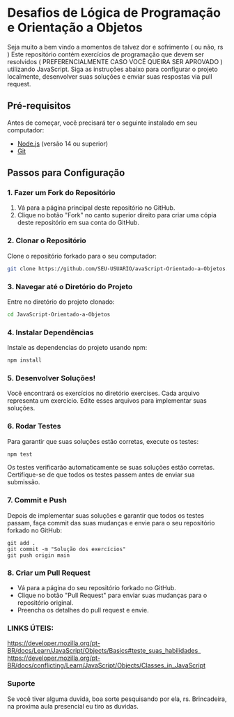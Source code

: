 # Desafios de Lógica de Programação e Orientação a Objetos

Seja muito a bem vindo a momentos de talvez dor e sofrimento ( ou não, rs ) Este repositório contém exercícios de programação que devem ser resolvidos ( PREFERENCIALMENTE CASO VOCÊ QUEIRA SER APROVADO ) utilizando JavaScript. Siga as instruções abaixo para configurar o projeto localmente, desenvolver suas soluções e enviar suas respostas via pull request.

## Pré-requisitos

Antes de começar, você precisará ter o seguinte instalado em seu computador:

- [Node.js](https://nodejs.org/) (versão 14 ou superior)
- [Git](https://git-scm.com/)

## Passos para Configuração

### 1. Fazer um Fork do Repositório

1. Vá para a página principal deste repositório no GitHub.
2. Clique no botão "Fork" no canto superior direito para criar uma cópia deste repositório em sua conta do GitHub.

### 2. Clonar o Repositório

Clone o repositório forkado para o seu computador:

```bash
git clone https://github.com/SEU-USUARIO/avaScript-Orientado-a-Objetos.git
```
### 3. Navegar até o Diretório do Projeto
   Entre no diretório do projeto clonado:

```bash
cd JavaScript-Orientado-a-Objetos
```

### 4. Instalar Dependências
Instale as dependencias do projeto usando npm:

```bash
npm install
```

### 5. Desenvolver Soluções!
Você encontrará os exercícios no diretório exercises. Cada arquivo representa um exercício. Edite esses arquivos para implementar suas soluções.

### 6. Rodar Testes
Para garantir que suas soluções estão corretas, execute os testes:

 ```bash
npm test
```
Os testes verificarão automaticamente se suas soluções estão corretas. Certifique-se de que todos os testes passem antes de enviar sua submissão.

### 7. Commit e Push
Depois de implementar suas soluções e garantir que todos os testes passam, faça commit das suas mudanças e envie para o seu repositório forkado no GitHub:

```
git add .
git commit -m "Solução dos exercícios"
git push origin main
```
### 8. Criar um Pull Request
- Vá para a página do seu repositório forkado no GitHub.
- Clique no botão "Pull Request" para enviar suas mudanças para o repositório original.
- Preencha os detalhes do pull request e envie.

### LINKS ÚTEIS: 

https://developer.mozilla.org/pt-BR/docs/Learn/JavaScript/Objects/Basics#teste_suas_habilidades_
https://developer.mozilla.org/pt-BR/docs/conflicting/Learn/JavaScript/Objects/Classes_in_JavaScript

### Suporte
Se você tiver alguma duvida, boa sorte pesquisando por ela, rs.
Brincadeira, na proxima aula presencial eu tiro as duvidas.
